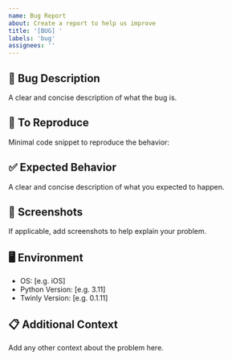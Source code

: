 ```yaml
---
name: Bug Report
about: Create a report to help us improve
title: '[BUG] '
labels: 'bug'
assignees: ''
---
```


## 🐛 Bug Description
A clear and concise description of what the bug is.

## 🔄 To Reproduce
Minimal code snippet to reproduce the behavior:

## ✅ Expected Behavior
A clear and concise description of what you expected to happen.

## 📸 Screenshots
If applicable, add screenshots to help explain your problem.

## 🖥️ Environment
- OS: [e.g. iOS]
- Python Version: [e.g. 3.11]
- Twinly Version: [e.g. 0.1.11]

## 📋 Additional Context
Add any other context about the problem here.
